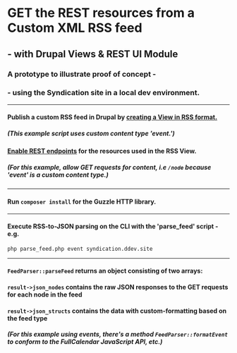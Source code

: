 # GET the REST resources from a Custom XML RSS feed
## - with Drupal Views & REST UI Module
### A prototype to illustrate proof of concept -
### - using the Syndication site in a local dev environment.
***
#### Publish a custom RSS feed in Drupal by [creating a View in RSS format.](https://portlandstate.atlassian.net/wiki/spaces/WEBCOMM/pages/2387477334/RSS+Feeds+in+Drupal)
##### (This example script uses custom content type 'event.')
#### [Enable REST endpoints](https://portlandstate.atlassian.net/wiki/spaces/WEBCOMM/pages/2388918467/REST+endpoints+in+Drupal) for the resources used in the RSS View.
##### (For this example, allow GET requests for content, i.e `/node` because 'event' is a custom content type.)
***
#### Run `composer install` for the Guzzle HTTP library.
***
#### Execute RSS-to-JSON parsing on the CLI with the 'parse_feed' script - e.g.
`php parse_feed.php event syndication.ddev.site`
***
#### `FeedParser::parseFeed` returns an object consisting of two arrays:
#### `result->json_nodes` contains the raw JSON responses to the GET requests for each node in the feed
#### `result->json_structs` contains the data with custom-formatting based on the feed type
##### (For this example using events, there's a method `FeedParser::formatEvent` to conform to the FullCalendar JavaScript API, etc.)
